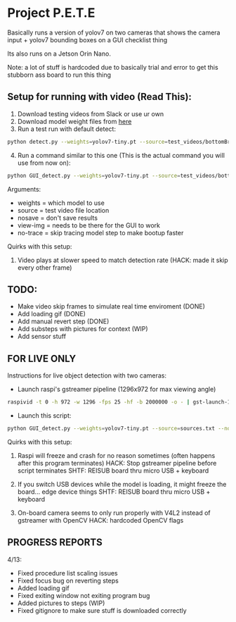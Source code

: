 # Project P.E.T.E

Basically runs a version of yolov7 on two cameras that shows the camera input + yolov7 bounding boxes on a GUI checklist thing

Its also runs on a Jetson Orin Nano. 

Note: a lot of stuff is hardcoded due to basically trial and error to get this stubborn ass board to run this thing

## Setup for running with video (Read This):
1. Download testing videos from Slack or use ur own
2. Download model weight files from [here](https://drive.google.com/drive/u/1/folders/1_MV9JUMt3BgdXSHATWRznBClBUjr-OBL)
3. Run a test run with default detect:
```bash
python detect.py --weights=yolov7-tiny.pt --source=test_videos/bottomBracketInstall.MOV --nosave --view-img --no-trace
```
4. Run a command similar to this one (This is the actual command you will use from now on):
```bash
python GUI_detect.py --weights=yolov7-tiny.pt --source=test_videos/bottomBracketInstall.MOV --nosave --view-img --no-trace
```

Arguments:
- weights = which model to use
- source = test video file location
- nosave = don't save results
- view-img = needs to be there for the GUI to work
- no-trace = skip tracing model step to make bootup faster

Quirks with this setup:
1. Video plays at slower speed to match detection rate (HACK: made it skip every other frame)

## TODO: 
- Make video skip frames to simulate real time enviroment (DONE)
- Add loading gif (DONE)
- Add manual revert step (DONE)
- Add substeps with pictures for context (WIP)
- Add sensor stuff

## FOR LIVE ONLY 

Instructions for live object detection with two cameras:
- Launch raspi's gstreamer pipeline (1296x972 for max viewing angle)
```bash
raspivid -t 0 -h 972 -w 1296 -fps 25 -hf -b 2000000 -o - | gst-launch-1.0 -v fdsrc ! h264parse ! rtph264pay config-interval=1 pt=96 ! gdppay ! tcpserversink sync=0 host=192.168.0.248 port=5000
```

- Launch this script:
```bash
python GUI_detect.py --weights=yolov7-tiny.pt --source=sources.txt --nosave --view-img --no-trace
```

Quirks with this setup:
1. Raspi will freeze and crash for no reason sometimes (often happens after this program terminates)
HACK: Stop gstreamer pipeline before script terminates
SHTF: REISUB board thru micro USB + keyboard

2. If you switch USB devices while the model is loading, it might freeze the board... edge device things
SHTF: REISUB board thru micro USB + keyboard

3. On-board camera seems to only run properly with V4L2 instead of gstreamer with OpenCV
HACK: hardcoded OpenCV flags


## PROGRESS REPORTS

4/13:
- Fixed procedure list scaling issues
- Fixed focus bug on reverting steps
- Added loading gif
- Fixed exiting window not exiting program bug
- Added pictures to steps (WIP)
- Fixed gitignore to make sure stuff is downloaded correctly
